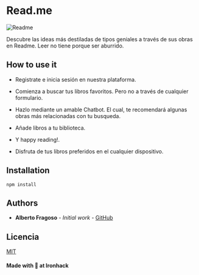 # Read.me

![Readme](https://res.cloudinary.com/dqqtlpdt0/image/upload/v1558583572/ironprofile/readme_jbf03b.png)

Descubre las ideas más destiladas de tipos geniales a través de sus obras en Readme. Leer no tiene porque ser aburrido.

## How to use it

- Registrate e inicia sesión en nuestra plataforma. 

- Comienza a buscar tus libros favoritos. Pero no a través de cualquier formulario. 

- Hazlo mediante un amable Chatbot. El cual, te recomendará algunas obras más relacionadas con tu busqueda.

- Añade libros a tu biblioteca.

- Y happy reading!.

- Disfruta de tus libros preferidos en el cualquier dispositivo.

## Installation

```
npm install
```


## Authors

* **Alberto Fragoso** - *Initial work* - [GitHub](https://github.com/albertofragoso)


## Licencia

[MIT](https://opensource.org/licenses/MIT)


#### Made with 💙 at Ironhack

